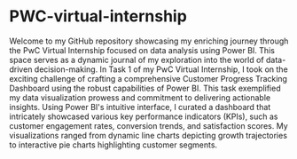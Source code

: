# PWC-virtual-internship
Welcome to my GitHub repository showcasing my enriching journey through the PwC Virtual Internship focused on data analysis using Power BI. This space serves as a dynamic journal of my exploration into the world of data-driven decision-making.
In Task 1 of my PwC Virtual Internship, I took on the exciting challenge of crafting a comprehensive Customer Progress Tracking Dashboard using the robust capabilities of Power BI.
This task exemplified my data visualization prowess and commitment to delivering actionable insights.
Using Power BI's intuitive interface, I curated a dashboard that intricately showcased various key performance indicators (KPIs), such as customer engagement rates,
conversion trends, and satisfaction scores. My visualizations ranged from dynamic line charts depicting growth trajectories to interactive pie charts highlighting customer segments.
